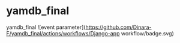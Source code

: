 # yamdb_final
yamdb_final
![event parameter](https://github.com/Dinara-F/yamdb_final/actions/workflows/Django-app workflow/badge.svg)